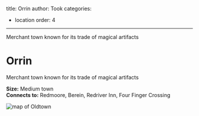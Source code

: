 title: Orrin
author: Took
categories:
- location
order: 4
---

Merchant town known for its trade of magical artifacts

<!-- more -->

# Orrin

Merchant town known for its trade of magical artifacts

**Size:** Medium town  
**Connects to:** Redmoore, Berein, Redriver Inn, Four Finger Crossing

<img class="img-center" src="orrin.png" alt="map of Oldtown">